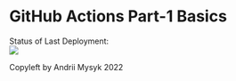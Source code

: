 # GitHub Actions Part-1 Basics


Status of Last Deployment:<br>
<img src="https://github.com/MysykAndrii/githab-actions-part1/workflows/My-GitHubActions-Basics/badge.svg?branch=main"><br>

Copyleft by Andrii Mysyk 2022

